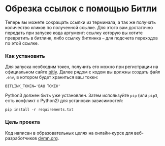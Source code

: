 # Обрезка ссылок с помощью Битли
Теперь вы можете сокращать ссылки из терминала, а так же получать количество кликов по полученной ссылке.
Для этого вам достаточно передать при запуске кода аргумент:
ссылку которую вы хотите превратить в битлинк, либо ссылку битлинка – для подсчета переходов по этой ссылке.
### Как установить
Для запуска необходим токен, получить его можно при регистрации на официальном сайте [bitly](https://app.bitly.com/).
Далее рядом с кодом вы должны создать файл `.env`, в котором будет храниться ваш токен:
```
BITLINK_TOKEN='ВАШ ТОКЕН'
```
Python3 должен быть уже установлен. 
Затем используйте `pip` (или `pip3`, есть конфликт с Python2) для установки зависимостей:
```
pip install -r requirements.txt
```

### Цель проекта

Код написан в образовательных целях на онлайн-курсе для веб-разработчиков [dvmn.org](https://dvmn.org/).
